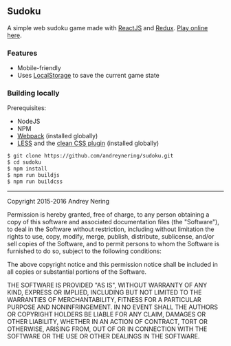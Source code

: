 ## Sudoku

A simple web sudoku game made with [ReactJS][reactjs] and [Redux][redux].
[Play online here][play].

### Features

- Mobile-friendly
- Uses [LocalStorage][localstorage] to save the current game state

### Building locally

Prerequisites:

- NodeJS
- NPM
- [Webpack][webpack] (installed globally)
- [LESS][less] and the [clean CSS plugin][lesscleancss] (installed globally)

```bash
$ git clone https://github.com/andreynering/sudoku.git
$ cd sudoku
$ npm install
$ npm run buildjs
$ npm run buildcss
```

[reactjs]: https://facebook.github.io/react/
[redux]: http://redux.js.org/
[play]: https://sudoku.js.org/
[webpack]: https://webpack.github.io/
[localstorage]: https://developer.mozilla.org/en-US/docs/Web/API/Window/localStorage
[less]: http://lesscss.org/
[lesscleancss]: https://github.com/less/less-plugin-clean-css

---

Copyright 2015-2016 Andrey Nering

Permission is hereby granted, free of charge, to any person obtaining
a copy of this software and associated documentation files (the
"Software"), to deal in the Software without restriction, including
without limitation the rights to use, copy, modify, merge, publish,
distribute, sublicense, and/or sell copies of the Software, and to
permit persons to whom the Software is furnished to do so, subject to
the following conditions:

The above copyright notice and this permission notice shall be
included in all copies or substantial portions of the Software.

THE SOFTWARE IS PROVIDED "AS IS", WITHOUT WARRANTY OF ANY KIND,
EXPRESS OR IMPLIED, INCLUDING BUT NOT LIMITED TO THE WARRANTIES OF
MERCHANTABILITY, FITNESS FOR A PARTICULAR PURPOSE AND
NONINFRINGEMENT. IN NO EVENT SHALL THE AUTHORS OR COPYRIGHT HOLDERS BE
LIABLE FOR ANY CLAIM, DAMAGES OR OTHER LIABILITY, WHETHER IN AN ACTION
OF CONTRACT, TORT OR OTHERWISE, ARISING FROM, OUT OF OR IN CONNECTION
WITH THE SOFTWARE OR THE USE OR OTHER DEALINGS IN THE SOFTWARE.
